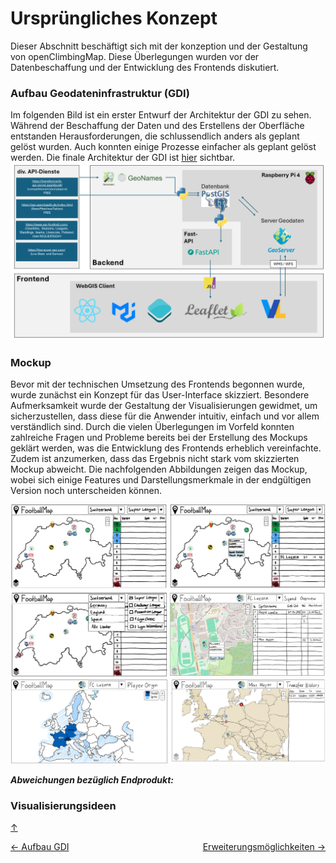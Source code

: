# Ursprüngliches Konzept

<a id="top"></a>

Dieser Abschnitt beschäftigt sich mit der konzeption und der Gestaltung von openClimbingMap. Diese Überlegungen wurden vor der Datenbeschaffung und der Entwicklung des Frontends diskutiert.

### Aufbau Geodateninfrastruktur (GDI)

<div id="gdi"></div>

Im folgenden Bild ist ein erster Entwurf der Architektur der GDI zu sehen. Während der Beschaffung der Daten und des Erstellens der Oberfläche entstanden Herausforderungen, die schlussendlich anders als geplant gelöst wurden. Auch konnten einige Prozesse einfacher als geplant gelöst werden. Die finale Architektur der GDI ist [hier](#gdi-final) sichtbar.
![GDI Konzept](Bilder/GDI_Architektur_konzept.png)

### Mockup

Bevor mit der technischen Umsetzung des Frontends begonnen wurde, wurde zunächst ein Konzept für das User-Interface skizziert. Besondere Aufmerksamkeit wurde der Gestaltung der Visualisierungen gewidmet, um sicherzustellen, dass diese für die Anwender intuitiv, einfach und vor allem verständlich sind. Durch die vielen Überlegungen im Vorfeld konnten zahlreiche Fragen und Probleme bereits bei der Erstellung des Mockups geklärt werden, was die Entwicklung des Frontends erheblich vereinfachte. Zudem ist anzumerken, dass das Ergebnis nicht stark vom skizzierten Mockup abweicht. Die nachfolgenden Abbildungen zeigen das Mockup, wobei sich einige Features und Darstellungsmerkmale in der endgültigen Version noch unterscheiden können.

![mockup2](Bilder/mockup2.png)
![mockup1](Bilder/mockup1.png)

**_Abweichungen bezüglich Endprodukt:_**

### Visualisierungsideen

[↑](#top)

<div style="display: flex; justify-content: space-between;">
  <div>
    <a href="aufbauGDI.html">← Aufbau GDI</a>
  </div>
  <div>
    <a href="ausblick.html">Erweiterungsmöglichkeiten →</a>
  </div>
</div>
